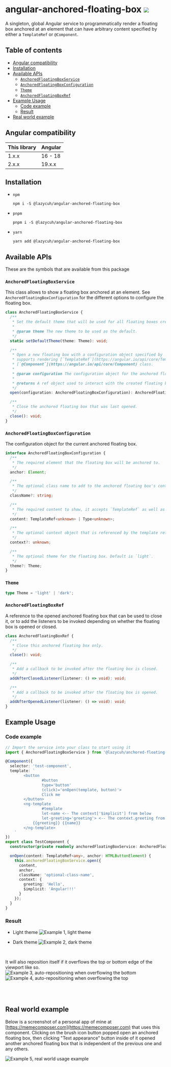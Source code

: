 # angular-anchored-floating-box [![](https://circleci.com/gh/lazycuh/angular-anchored-floating-box.svg?style=svg&logo=appveyor)](https://app.circleci.com/pipelines/github/lazycuh/angular-anchored-floating-box?branch=main)

A singleton, global Angular service to programmatically render a floating box anchored at an element that can have arbitrary content specified by either a `TemplateRef` or `@Component`.

## Table of contents

<!-- toc -->

- [Angular compatibility](#angular-compatibility)
- [Installation](#installation)
- [Available APIs](#available-apis)
  - [`AnchoredFloatingBoxService`](#anchoredfloatingboxservice)
  - [`AnchoredFloatingBoxConfiguration`](#anchoredfloatingboxconfiguration)
  - [`Theme`](#theme)
  - [`AnchoredFloatingBoxRef`](#anchoredfloatingboxref)
- [Example Usage](#example-usage)
  - [Code example](#code-example)
  - [Result](#result)
- [Real world example](#real-world-example)

<!-- tocstop -->

## Angular compatibility

| This library | Angular |
| ------------ | ------- |
| 1.x.x        | 16 - 18 |
| 2.x.x        | 19.x.x  |

## Installation

- `npm`
  ```
  npm i -S @lazycuh/angular-anchored-floating-box
  ```
- `pnpm`
  ```
  pnpm i -S @lazycuh/angular-anchored-floating-box
  ```
- `yarn`
  ```
  yarn add @lazycuh/angular-anchored-floating-box
  ```

## Available APIs

These are the symbols that are available from this package

### `AnchoredFloatingBoxService`

This class allows to show a floating box anchored at an element. See `AnchoredFloatingBoxConfiguration` for the different options to configure the floating box.

```ts
class AnchoredFloatingBoxService {
  /**
   * Set the default theme that will be used for all floating boxes created in the future.
   *
   * @param theme The new theme to be used as the default.
   */
  static setDefaultTheme(theme: Theme): void;

  /**
   * Open a new floating box with a configuration object specified by `configuration`. This service
   * supports rendering [`TemplateRef`](https://angular.io/api/core/TemplateRef) as well as any
   * [`@Component`](https://angular.io/api/core/Component) class.
   *
   * @param configuration The configuration object for the anchored floating box.
   *
   * @returns A ref object used to interact with the created floating box.
   */
  open(configuration: AnchoredFloatingBoxConfiguration): AnchoredFloatingBoxRef;

  /**
   * Close the anchored floating box that was last opened.
   */
  close(): void;
}
```

### `AnchoredFloatingBoxConfiguration`

The configuration object for the current anchored floating box.

```ts
interface AnchoredFloatingBoxConfiguration {
  /**
   * The required element that the floating box will be anchored to.
   */
  anchor: Element;

  /**
   * The optional class name to add to the anchored floating box's container.
   */
  className?: string;

  /**
   * The required content to show, it accepts `TemplateRef` as well as any `@Component()` class.
   */
  content: TemplateRef<unknown> | Type<unknown>;

  /**
   * The optional context object that is referenced by the template ref.
   */
  context?: unknown;

  /**
   * The optional theme for the floating box. Default is `light`.
   */
  theme?: Theme;
}
```

### `Theme`

```ts
type Theme = 'light' | 'dark';
```

### `AnchoredFloatingBoxRef`

A reference to the opened anchored floating box that can be used to close it, or to add the listeners to be invoked depending on whether the floating box is opened or closed.

```ts
class AnchoredFloatingBoxRef {
  /**
   * Close this anchored floating box only.
   */
  close(): void;

  /**
   * Add a callback to be invoked after the floating box is closed.
   */
  addAfterClosedListener(listener: () => void): void;

  /**
   * Add a callback to be invoked after the floating box is opened.
   */
  addAfterOpenedListener(listener: () => void): void;
}
```

## Example Usage

### Code example

```typescript
// Import the service into your class to start using it
import { AnchoredFloatingBoxService } from '@lazycuh/anchored-floating-box';

@Component({
  selector: 'test-component',
  template: `
        <button
                #button
                type='button'
                (click)='onOpen(template, button)'>
                Click me
        </button>
        <ng-template
                #template
                let-name <-- The context['$implicit'] from below
                let-greeting='greeting'> <-- The context.greeting from below
            {{greeting}} {{name}}
        </ng-template>
    `
})
export class TestComponent {
  constructor(private readonly anchoredFloatingBoxService: AnchoredFloatingBoxService) {}

  onOpen(content: TemplateRef<any>, anchor: HTMLButtonElement) {
    this.anchoredFloatingBoxService.open({
      content,
      anchor,
      className: 'optional-class-name',
      context: {
        greeting: 'Hello',
        $implicit: 'Angular!!!'
      }
    });
  }
}
```

### Result

- Light theme
  ![Example 1, light theme](docs/example-1-light-theme.gif)

- Dark theme
  ![Example 2, dark theme](docs/example-2-dark-theme.gif)

<br/>

It will also reposition itself if it overflows the top or bottom edge of the viewport like so.
![Example 3, auto-repositioning when overflowing the bottom](./docs/example-3-overflow-bottom.gif)
![Example 4, auto-repositioning when overflowing the top](./docs/example-4-overflow-top.gif)

<br/>

<br/>

## Real world example

Below is a screenshot of a personal app of mine at [https://memecomposer.com](https://memecomposer.com) that uses this component. Clicking on the brush icon button popped open an anchored floating box, then clicking "Text appearance" button inside of it opened another anchored floating box that is independent of the previous one and any others.

![Example 5, real world usage example](./docs/example-5.png)
